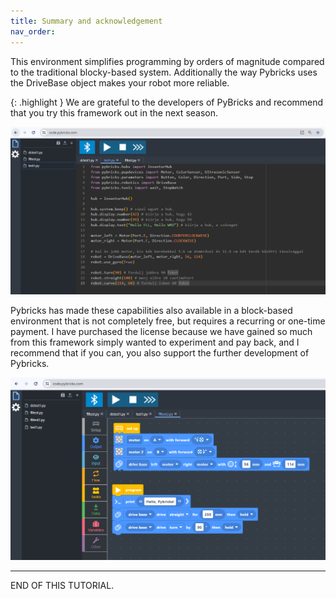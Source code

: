 ```yaml
---
title: Summary and acknowledgement
nav_order: 
---
```


This environment simplifies programming by orders of magnitude compared to the traditional blocky-based system. Additionally the way Pybricks uses the DriveBase object makes your robot more reliable.

{: .highlight }
We are grateful to the developers of PyBricks and recommend that you try this framework out in the next season.

![image starter program](img/pybricks1.png)

Pybricks has made these capabilities also available in a block-based environment that is not completely free, but requires a recurring or one-time payment. I have purchased the license because we have gained so much from this framework simply wanted to experiment and pay back, and I recommend that if you can, you also support the further development of Pybricks.

![image block based IDE](img/pybricks2.png)

---
END OF THIS TUTORIAL.

